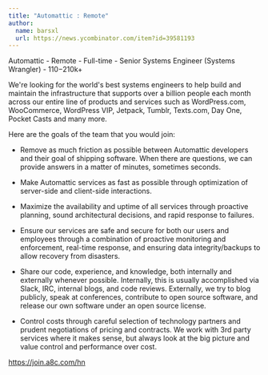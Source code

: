 ```yaml
---
title: "Automattic : Remote"
author:
  name: barsxl
  url: https://news.ycombinator.com/item?id=39581193
---
```

Automattic - Remote - Full-time - Senior Systems Engineer (Systems Wrangler) - $110-$210k+

We&#x27;re looking for the world&#x27;s best systems engineers to help build and maintain the infrastructure that supports over a billion people each month across our entire line of products and services such as WordPress.com, WooCommerce, WordPress VIP, Jetpack, Tumblr, Texts.com, Day One, Pocket Casts and many more.

Here are the goals of the team that you would join:

* Remove as much friction as possible between Automattic developers and their goal of shipping software. When there are questions, we can provide answers in a matter of minutes, sometimes seconds.

* Make Automattic services as fast as possible through optimization of server-side and client-side interactions.

* Maximize the availability and uptime of all services through proactive planning, sound architectural decisions, and rapid response to failures.

* Ensure our services are safe and secure for both our users and employees through a combination of proactive monitoring and enforcement, real-time response, and ensuring data integrity&#x2F;backups to allow recovery from disasters.

* Share our code, experience, and knowledge, both internally and externally whenever possible. Internally, this is usually accomplished via Slack, IRC, internal blogs, and code reviews. Externally, we try to blog publicly, speak at conferences, contribute to open source software, and release our own software under an open source license.

* Control costs through careful selection of technology partners and prudent negotiations of pricing and contracts. We work with 3rd party services where it makes sense, but always look at the big picture and value control and performance over cost.

<a href="https:&#x2F;&#x2F;join.a8c.com&#x2F;hn" rel="nofollow">https:&#x2F;&#x2F;join.a8c.com&#x2F;hn</a>
